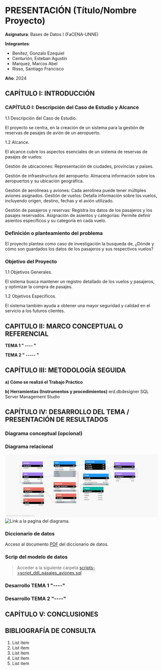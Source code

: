 # PRESENTACIÓN (Título/Nombre Proyecto)

**Asignatura**: Bases de Datos I (FaCENA-UNNE)

**Integrantes**:
- Benitez, Gonzalo Ezequiel
- Centurión, Esteban Agustín
- Marquez, Marcos Abel
- Risso, Santiago Francisco

**Año**: 2024

## CAPÍTULO I: INTRODUCCIÓN

### CAPÍTULO I: Descripción del Caso de Estudio y Alcance
1.1 Descripción del Caso de Estudio.

El proyecto se centra, en la creación de un sistema para la gestión de reservas de pasajes de avión de un aeropuerto.

1.2 Alcance.

El alcance cubre los aspectos esenciales de un sistema de reservas de pasajes de vuelos:

 Gestión de ubicaciones: Representación de ciudades, provincias y países.
 
 Gestión de infraestructura del aeropuerto: Almacena información sobre los aeropuertos y su 
 ubicación geográfica.
 
 Gestión de aerolíneas y aviones: Cada aerolínea puede tener múltiples aviones asignados.
 Gestión de vuelos: Detalla información sobre los vuelos, incluyendo origen, destino, fechas y el 
 avión utilizado.
 
 Gestión de pasajeros y reservas: Registra los datos de los pasajeros y los pasajes reservados.
 Asignación de asientos y categorías: Permite definir asientos específicos y su categoría en cada 
 vuelo.

### Definición o planteamiento del problema

 El proyecto plantea como caso de investigación la busqueda de, ¿Dónde y cómo son guardados los datos de los pasajeros y sus respectivos vuelos? 

### Objetivo del Proyecto

1.1 Objetivos Generales.

El sistema busca mantener un registro detallado de los vuelos y pasajeros, y optimizar la compra de pasajes.

1.2 Objetivos Especificos.

El sistema también ayuda a obtener una mayor seguridad y calidad en el servicio a los futuros clientes.

## CAPITULO II: MARCO CONCEPTUAL O REFERENCIAL

**TEMA 1 " ---- "** 



**TEMA 2 " ----- "** 




## CAPÍTULO III: METODOLOGÍA SEGUIDA 



 **a) Cómo se realizó el Trabajo Práctico**


 **b) Herramientas (Instrumentos y procedimientos)**
       erd.dbdesigner
       SQL Server Management Studio
      

## CAPÍTULO IV: DESARROLLO DEL TEMA / PRESENTACIÓN DE RESULTADOS 

### Diagrama conceptual (opcional)

### Diagrama relacional
![diagrama_relacional](https://github.com/SFRisso/BD1-Comision_3-Grupo_3/blob/main/doc/modelo_relacional_pasaje_aviones.jpeg)
![Link a la pagina del diagrama](https://dbdesigner.page.link/zGxXPJzd4mikyFLP6).

### Diccionario de datos

Acceso al documento [PDF](doc/diccionario_datos_pasajes_avion.pdf) del diccionario de datos.

### Scrip del modelo de datos

> Acceder a la siguiente carpeta  [scripts->script_ddl_pasajes_aviones.sql](script/script_ddl_pasajes_aviones.sql)

### Desarrollo TEMA 1 "----"



### Desarrollo TEMA 2 "----"




## CAPÍTULO V: CONCLUSIONES


## BIBLIOGRAFÍA DE CONSULTA

 1. List item
 2. List item
 3. List item
 4. List item
 5. List item

